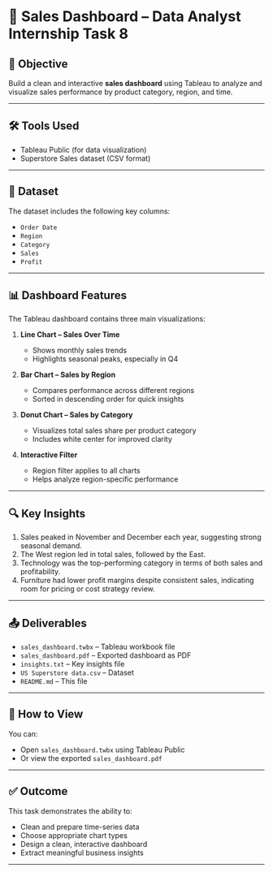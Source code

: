 # 🧾 Sales Dashboard – Data Analyst Internship Task 8

## 📌 Objective
Build a clean and interactive **sales dashboard** using Tableau to analyze and visualize sales performance by product category, region, and time.

---

## 🛠 Tools Used
- Tableau Public (for data visualization)
- Superstore Sales dataset (CSV format)

---

## 📁 Dataset
The dataset includes the following key columns:
- `Order Date`
- `Region`
- `Category`
- `Sales`
- `Profit`

---

## 📊 Dashboard Features
The Tableau dashboard contains three main visualizations:

1. **Line Chart – Sales Over Time**  
   - Shows monthly sales trends  
   - Highlights seasonal peaks, especially in Q4

2. **Bar Chart – Sales by Region**  
   - Compares performance across different regions  
   - Sorted in descending order for quick insights

3. **Donut Chart – Sales by Category**  
   - Visualizes total sales share per product category  
   - Includes white center for improved clarity

4. **Interactive Filter**  
   - Region filter applies to all charts  
   - Helps analyze region-specific performance

---

## 🔍 Key Insights
1. Sales peaked in November and December each year, suggesting strong seasonal demand.
2. The West region led in total sales, followed by the East.
3. Technology was the top-performing category in terms of both sales and profitability.
4. Furniture had lower profit margins despite consistent sales, indicating room for pricing or cost strategy review.

---

## 📤 Deliverables
- `sales_dashboard.twbx` – Tableau workbook file
- `sales_dashboard.pdf` – Exported dashboard as PDF
- `insights.txt` – Key insights file
- `US Superstore data.csv` – Dataset  
- `README.md` – This file

---

## 📎 How to View
You can:
- Open `sales_dashboard.twbx` using Tableau Public
- Or view the exported `sales_dashboard.pdf`

---

## ✅ Outcome
This task demonstrates the ability to:
- Clean and prepare time-series data
- Choose appropriate chart types
- Design a clean, interactive dashboard
- Extract meaningful business insights

---
